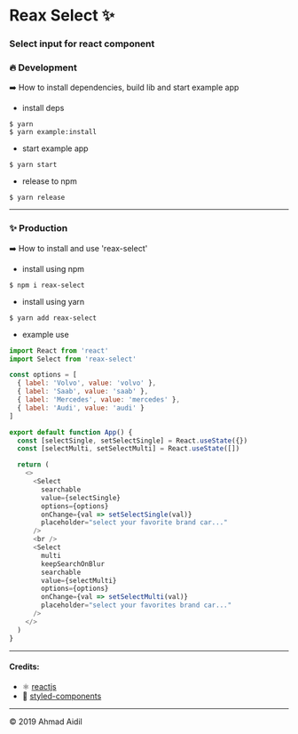 # Reax Select ✨
### Select input for react component

### 🔥 Development
➡️ How to install dependencies, build lib and start example app
* install deps 
```terminal
$ yarn
$ yarn example:install
```
* start example app
```terminal
$ yarn start
```
* release to npm
```terminal
$ yarn release
```
---
### ✨ Production

➡️ How to install and use 'reax-select'
* install using npm
```terminal
$ npm i reax-select
```
* install using yarn
```terminal
$ yarn add reax-select
```
* example use
```js
import React from 'react'
import Select from 'reax-select'

const options = [
  { label: 'Volvo', value: 'volvo' },
  { label: 'Saab', value: 'saab' },
  { label: 'Mercedes', value: 'mercedes' },
  { label: 'Audi', value: 'audi' }
]

export default function App() {
  const [selectSingle, setSelectSingle] = React.useState({})
  const [selectMulti, setSelectMulti] = React.useState([])

  return (
    <>
      <Select
        searchable
        value={selectSingle}
        options={options}
        onChange={val => setSelectSingle(val)}
        placeholder="select your favorite brand car..."
      />
      <br />
      <Select
        multi
        keepSearchOnBlur
        searchable
        value={selectMulti}
        options={options}
        onChange={val => setSelectMulti(val)}
        placeholder="select your favorites brand car..."
      />
    </>
  )
}
```
---
#### Credits:
* ⚛️ [reactjs](https://reactjs.org/)
* 💅 [styled-components](https://www.styled-components.com/)
---
&copy; 2019 Ahmad Aidil
